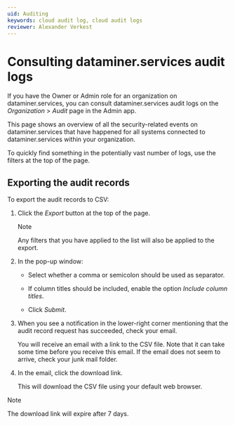 ```yaml
---
uid: Auditing
keywords: cloud audit log, cloud audit logs
reviewer: Alexander Verkest
---
```


# Consulting dataminer.services audit logs

If you have the Owner or Admin role for an organization on dataminer.services, you can consult dataminer.services audit logs on the *Organization* > *Audit* page in the Admin app.

This page shows an overview of all the security-related events on dataminer.services that have happened for all systems connected to dataminer.services within your organization.

To quickly find something in the potentially vast number of logs, use the filters at the top of the page.

## Exporting the audit records

<!-- RN 37164 -->

To export the audit records to CSV:

1. Click the *Export* button at the top of the page.

   > [!NOTE]
   > Any filters that you have applied to the list will also be applied to the export.

1. In the pop-up window:

   - Select whether a comma or semicolon should be used as separator.

   - If column titles should be included, enable the option *Include column titles*.

   - Click *Submit*.

1. When you see a notification in the lower-right corner mentioning that the audit record request has succeeded, check your email.

   You will receive an email with a link to the CSV file. Note that it can take some time before you receive this email. If the email does not seem to arrive, check your junk mail folder.

1. In the email, click the download link.

   This will download the CSV file using your default web browser.

> [!NOTE]
> The download link will expire after 7 days.
